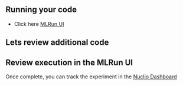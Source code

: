 ## Running your code
* Click here <a href="https://[[HOST_SUBDOMAIN]]-8081-[[KATACODA_HOST]].environments.katacoda.com">MLRun UI</a>

## Lets review additional code

## Review execution in the MLRun UI
Once complete, you can track the experiment in the 
<a href="https://[[HOST_SUBDOMAIN]]-8080-[[KATACODA_HOST]].environments.katacoda.com/">Nuclio Dashboard</a>
